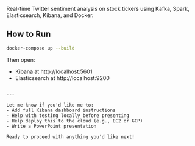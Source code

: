 
Real-time Twitter sentiment analysis on stock tickers using Kafka, Spark, Elasticsearch, Kibana, and Docker.

## How to Run

```bash
docker-compose up --build
```

Then open:
- Kibana at http://localhost:5601
- Elasticsearch at http://localhost:9200
```

---

Let me know if you'd like me to:
- Add full Kibana dashboard instructions
- Help with testing locally before presenting
- Help deploy this to the cloud (e.g., EC2 or GCP)
- Write a PowerPoint presentation

Ready to proceed with anything you'd like next!
